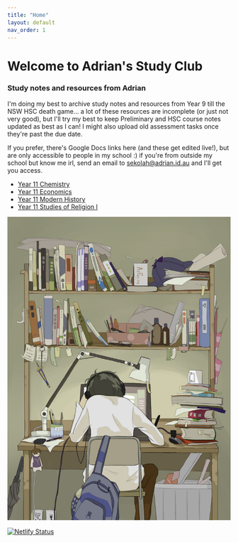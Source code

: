 ```yaml
---
title: "Home"
layout: default
nav_order: 1
---
```


# Welcome to Adrian's Study Club
### Study notes and resources from Adrian

I'm doing my best to archive study notes and resources from Year 9 till the NSW HSC death game... a lot of these resources are incomplete (or just not very good), but I'll try my best to keep Preliminary and HSC course notes updated as best as I can! I might also upload old assessment tasks once they're past the due date.

If you prefer, there's Google Docs links here (and these get edited live!), but are only accessible to people in my school :) if you're from outside my school but know me irl, send an email to sekolah@adrian.id.au and I'll get you access.

- [Year 11 Chemistry](https://docs.google.com/document/d/1bORolYkFFvgH_oJF_GRPHDJkylP2CaZSqps3qCPWyJg/edit?usp=sharing)
- [Year 11 Economics](https://docs.google.com/document/d/14pwp6ZBNkLiN1CLYiOGF3nVITVP-EXqK6-scKiymGfk/edit)
- [Year 11 Modern History](https://docs.google.com/document/d/1nw0PkRFUO1XJYUBvr-HzuHGbRvfO-StNbJWZBMirTR0/edit)
- [Year 11 Studies of Religion I](https://docs.google.com/document/d/1Cy0FgvYoCbGGWZJzRD4_S2j-0BC_onoYqNg5688Q7hg/edit)

![Anime study boy](animestudying.jpg)

[![Netlify Status](https://api.netlify.com/api/v1/badges/a01bbd12-618d-46e1-8120-dc5ba8a380d1/deploy-status)](https://app.netlify.com/sites/adrian-study-club/deploys)